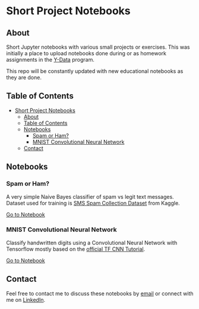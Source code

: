 # Short Project Notebooks

## About
Short Jupyter notebooks with various small projects or exercises. This was initially a place to upload notebooks done during or as homework assignments in the [Y-Data](https://yandexdataschool.com/israel/) program.

This repo will be constantly updated with new educational notebooks as they are done.

## Table of Contents
- [Short Project Notebooks](#short-project-notebooks)
    * [About](#about)
    * [Table of Contents](#table-of-contents)
    * [Notebooks](#notebooks)
        * [Spam or Ham?](#spam-or-ham)
        * [MNIST Convolutional Neural Network](#mnist-convolutional-neural-network)
    * [Contact](#contact)

## Notebooks

### Spam or Ham?
A very simple Naive Bayes classifier of spam vs legit text messages. Dataset used for training is [SMS Spam Collection Dataset](https://www.kaggle.com/uciml/sms-spam-collection-dataset) from Kaggle. 

[Go to Notebook](./notebooks/spam_or_ham.ipynb)


### MNIST Convolutional Neural Network
Classify handwritten digits using a Convolutional Neural Network with Tensorflow mostly based on the [official TF CNN Tutorial](https://www.tensorflow.org/tutorials/estimators/cnn).

[Go to Notebook](./notebooks/digit_classifier_cnn.ipynb)


## Contact
Feel free to contact me to discuss these notebooks by [email](mailto:idonissim@gmail.com) or connect with me on [LinkedIn](https://www.linkedin.com/in/idonissim/).

